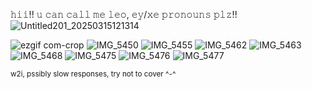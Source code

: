 𝚑𝚒𝚒!! 𝚞 𝚌𝚊𝚗 𝚌𝚊𝚕𝚕 𝚖𝚎 𝚕𝚎𝚘, 𝚎𝚢/𝚡𝚎 𝚙𝚛𝚘𝚗𝚘𝚞𝚗𝚜 𝚙𝚕𝚣!!
![Untitled201_20250315121314](https://github.com/user-attachments/assets/b0421075-7df7-4d17-8acd-fb16ad79ca50)

![ezgif com-crop](https://github.com/user-attachments/assets/702f1ff3-6344-4991-be46-0cfbae85842e) ![IMG_5450](https://github.com/user-attachments/assets/5eb72d36-a03b-4964-9e83-676a73776fae) ![IMG_5455](https://github.com/user-attachments/assets/361159ae-d0a7-4073-9c15-466eeb0373c9) ![IMG_5462](https://github.com/user-attachments/assets/fd67e983-c64c-4e36-8595-985b8e64ffd4)
![IMG_5463](https://github.com/user-attachments/assets/132202be-a5ab-47c6-9b16-794bf1c5e4db)
![IMG_5468](https://github.com/user-attachments/assets/cdf48cce-85b9-4e81-89f1-d6af15ec3e31)
![IMG_5475](https://github.com/user-attachments/assets/947d61ee-bf45-4928-9a11-1463a29567fe)
![IMG_5476](https://github.com/user-attachments/assets/3f5bdff2-4fcd-4147-9b0b-1e8cb717a754)
![IMG_5477](https://github.com/user-attachments/assets/573b51df-7b18-42ff-b951-91a1c758a22f)




<sub>w2i, pssibly slow responses, try not to cover ^-^</sub>
